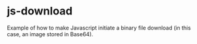 js-download
===========

Example of how to make Javascript initiate a binary file download (in this case, an image stored in Base64).
